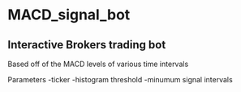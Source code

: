 # MACD_signal_bot


## Interactive Brokers trading bot

Based off of the MACD levels of various time intervals


Parameters
-ticker
-histogram threshold
-minumum signal intervals

